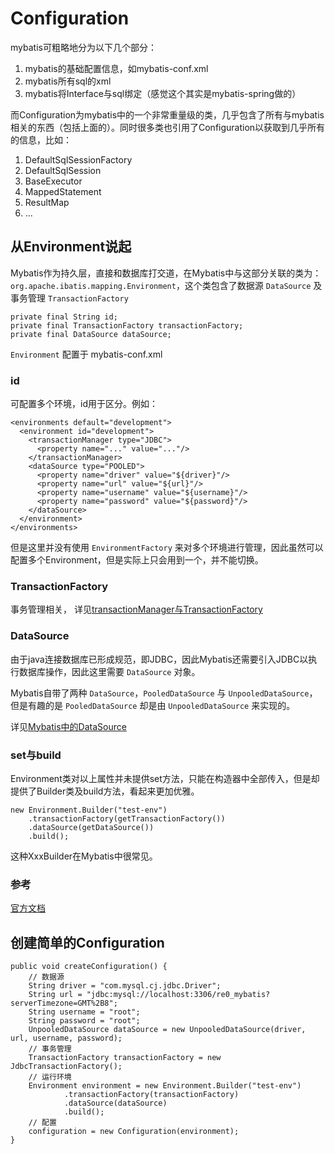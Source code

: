# Configuration
mybatis可粗略地分为以下几个部分：
1. mybatis的基础配置信息，如mybatis-conf.xml
2. mybatis所有sql的xml
3. mybatis将Interface与sql绑定（感觉这个其实是mybatis-spring做的）

而Configuration为mybatis中的一个非常重量级的类，几乎包含了所有与mybatis相关的东西（包括上面的）。同时很多类也引用了Configuration以获取到几乎所有的信息，比如：
1. DefaultSqlSessionFactory
2. DefaultSqlSession
3. BaseExecutor
4. MappedStatement
5. ResultMap
6. ...

## 从Environment说起
Mybatis作为持久层，直接和数据库打交道，在Mybatis中与这部分关联的类为： `org.apache.ibatis.mapping.Environment`，这个类包含了数据源 `DataSource` 及事务管理 `TransactionFactory`
```
private final String id;
private final TransactionFactory transactionFactory;
private final DataSource dataSource;
```
`Environment` 配置于 mybatis-conf.xml

### id
可配置多个环境，id用于区分。例如：
```
<environments default="development">
  <environment id="development">
    <transactionManager type="JDBC">
      <property name="..." value="..."/>
    </transactionManager>
    <dataSource type="POOLED">
      <property name="driver" value="${driver}"/>
      <property name="url" value="${url}"/>
      <property name="username" value="${username}"/>
      <property name="password" value="${password}"/>
    </dataSource>
  </environment>
</environments>
```
但是这里并没有使用 `EnvironmentFactory` 来对多个环境进行管理，因此虽然可以配置多个Environment，但是实际上只会用到一个，并不能切换。

### TransactionFactory
事务管理相关， 详见[transactionManager与TransactionFactory](/其它/transactionManager与TransactionFactory.md)

### DataSource
由于java连接数据库已形成规范，即JDBC，因此Mybatis还需要引入JDBC以执行数据库操作，因此这里需要 `DataSource` 对象。

Mybatis自带了两种 `DataSource`，`PooledDataSource` 与 `UnpooledDataSource`，但是有趣的是 `PooledDataSource` 却是由 `UnpooledDataSource` 来实现的。

详见[Mybatis中的DataSource](/其它/Mybatis中的DataSource.md)

### set与build
Environment类对以上属性并未提供set方法，只能在构造器中全部传入，但是却提供了Builder类及build方法，看起来更加优雅。
```
new Environment.Builder("test-env")
    .transactionFactory(getTransactionFactory())
    .dataSource(getDataSource())
    .build();
```
这种XxxBuilder在Mybatis中很常见。

### 参考
[官方文档](https://mybatis.org/mybatis-3/zh/configuration.html#environments)

## 创建简单的Configuration
```
public void createConfiguration() {
    // 数据源
    String driver = "com.mysql.cj.jdbc.Driver";
    String url = "jdbc:mysql://localhost:3306/re0_mybatis?serverTimezone=GMT%2B8";
    String username = "root";
    String password = "root";
    UnpooledDataSource dataSource = new UnpooledDataSource(driver, url, username, password);
    // 事务管理
    TransactionFactory transactionFactory = new JdbcTransactionFactory();
    // 运行环境
    Environment environment = new Environment.Builder("test-env")
            .transactionFactory(transactionFactory)
            .dataSource(dataSource)
            .build();
    // 配置
    configuration = new Configuration(environment);
}
```